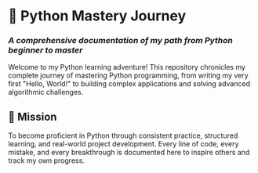 # 🐍 Python Mastery Journey
### _A comprehensive documentation of my path from Python beginner to master_
Welcome to my Python learning adventure! This repository chronicles my complete journey of mastering Python programming, from writing my very first "Hello, World!" to building complex applications and solving advanced algorithmic challenges.
## 🎯 Mission
To become proficient in Python through consistent practice, structured learning, and real-world project development. Every line of code, every mistake, and every breakthrough is documented here to inspire others and track my own progress.
